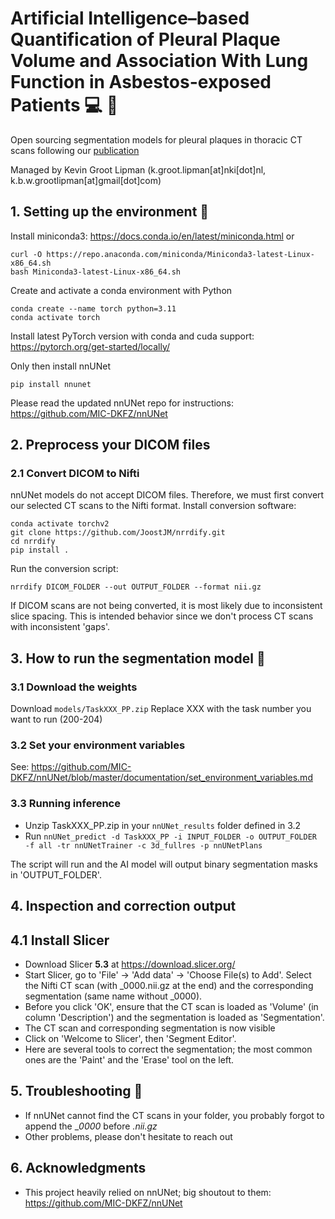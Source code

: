 # Artificial Intelligence–based Quantification of Pleural Plaque Volume and Association With Lung Function in Asbestos-exposed Patients :computer: :mag_right: 
Open sourcing segmentation models for pleural plaques in thoracic CT scans following our [publication](https://journals.lww.com/thoracicimaging/abstract/9900/artificial_intelligence_based_quantification_of.107.aspx)


Managed by Kevin Groot Lipman (k.groot.lipman[at]nki[dot]nl, k.b.w.grootlipman[at]gmail[dot]com)

## 1. Setting up the environment :deciduous_tree:
Install miniconda3: https://docs.conda.io/en/latest/miniconda.html
or 
```
curl -O https://repo.anaconda.com/miniconda/Miniconda3-latest-Linux-x86_64.sh
bash Miniconda3-latest-Linux-x86_64.sh
 ```
Create and activate a conda environment with Python
```
conda create --name torch python=3.11
conda activate torch
 ```
Install latest PyTorch version with conda and cuda support: https://pytorch.org/get-started/locally/

Only then install nnUNet

```
pip install nnunet
 ```

Please read the updated nnUNet repo for instructions: https://github.com/MIC-DKFZ/nnUNet


## 2. Preprocess your DICOM files 
### 2.1 Convert DICOM to Nifti
nnUNet models do not accept DICOM files. Therefore, we must first convert our selected CT scans to the Nifti format.
Install conversion software:
```
conda activate torchv2
git clone https://github.com/JoostJM/nrrdify.git
cd nrrdify
pip install .
 ```
Run the conversion script:

```
nrrdify DICOM_FOLDER --out OUTPUT_FOLDER --format nii.gz
 ```
If DICOM scans are not being converted, it is most likely due to inconsistent slice spacing. This is intended behavior since we don't process CT scans with inconsistent 'gaps'.

## 3. How to run the segmentation model 🚀 

### 3.1 Download the weights

Download ``models/TaskXXX_PP.zip``
Replace XXX with the task number you want to run (200-204)

### 3.2 Set your environment variables
See: https://github.com/MIC-DKFZ/nnUNet/blob/master/documentation/set_environment_variables.md

### 3.3 Running inference
- Unzip TaskXXX_PP.zip in your ``nnUNet_results`` folder defined in 3.2
- Run ``nnUNet_predict -d TaskXXX_PP -i INPUT_FOLDER -o OUTPUT_FOLDER -f all -tr nnUNetTrainer -c 3d_fullres -p nnUNetPlans``

The script will run and the AI model will output binary segmentation masks in 'OUTPUT_FOLDER'.

## 4. Inspection and correction output
## 4.1 Install Slicer 
- Download Slicer **5.3** at https://download.slicer.org/
- Start Slicer, go to 'File' -> 'Add data' -> 'Choose File(s) to Add'. Select the Nifti CT scan (with _0000.nii.gz at the end) and the corresponding segmentation (same name without _0000).
- Before you click 'OK', ensure that the CT scan is loaded as 'Volume' (in column 'Description') and the segmentation is loaded as 'Segmentation'.
- The CT scan and corresponding segmentation is now visible
- Click on 'Welcome to Slicer', then 'Segment Editor'.
- Here are several tools to correct the segmentation; the most common ones are the 'Paint' and the 'Erase' tool on the left.

## 5. Troubleshooting 🔨 
- If nnUNet cannot find the CT scans in your folder, you probably forgot to append the __0000_ before _.nii.gz_
- Other problems, please don't hesitate to reach out
  
## 6. Acknowledgments 
- This project heavily relied on nnUNet; big shoutout to them: https://github.com/MIC-DKFZ/nnUNet
